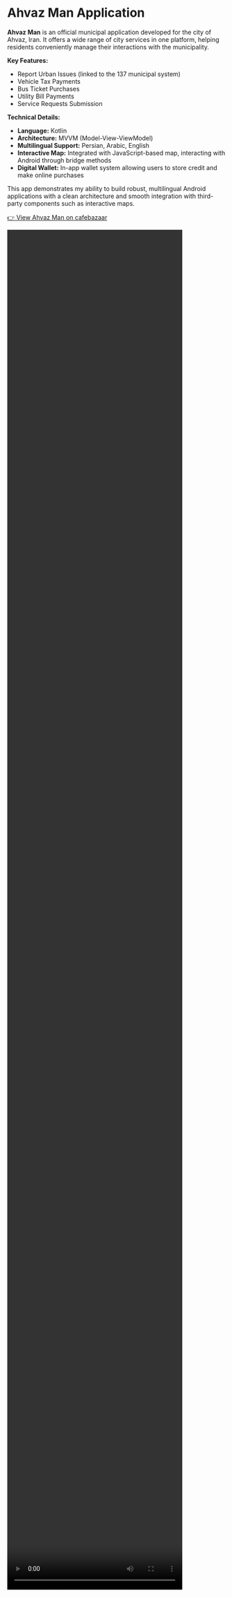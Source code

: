 <h1>Ahvaz Man Application</h1>
<p>
  <strong>Ahvaz Man</strong> is an official municipal application developed for the city of Ahvaz, Iran.
  It offers a wide range of city services in one platform, helping residents conveniently manage their interactions with the municipality.
</p>

<p><strong>Key Features:</strong></p>
<ul>
  <li>Report Urban Issues (linked to the 137 municipal system)</li>
  <li>Vehicle Tax Payments</li>
  <li>Bus Ticket Purchases</li>
  <li>Utility Bill Payments</li>
  <li>Service Requests Submission</li>
</ul>

<p><strong>Technical Details:</strong></p>
<ul>
  <li><strong>Language:</strong> Kotlin</li>
  <li><strong>Architecture:</strong> MVVM (Model-View-ViewModel)</li>
  <li><strong>Multilingual Support:</strong> Persian, Arabic, English</li>
  <li><strong>Interactive Map:</strong> Integrated with JavaScript-based map, interacting with Android through bridge methods</li>
  <li><strong>Digital Wallet:</strong> In-app wallet system allowing users to store credit and make online purchases</li>
</ul>

<p>
  This app demonstrates my ability to build robust, multilingual Android applications with a clean architecture and smooth integration with third-party components such as interactive maps.
</p>
<p>
  <a href="https://cafebazaar.ir/app/ir.ahvaz.my" target="_blank">
    👉 View Ahvaz Man on cafebazaar
  </a>
</p>

<video src="https://github.com/user-attachments/assets/414c1d0b-6be1-40c9-9602-2977eaf562e1" height="80%" width="80%" alt="Ahvaz Man Video"/>

